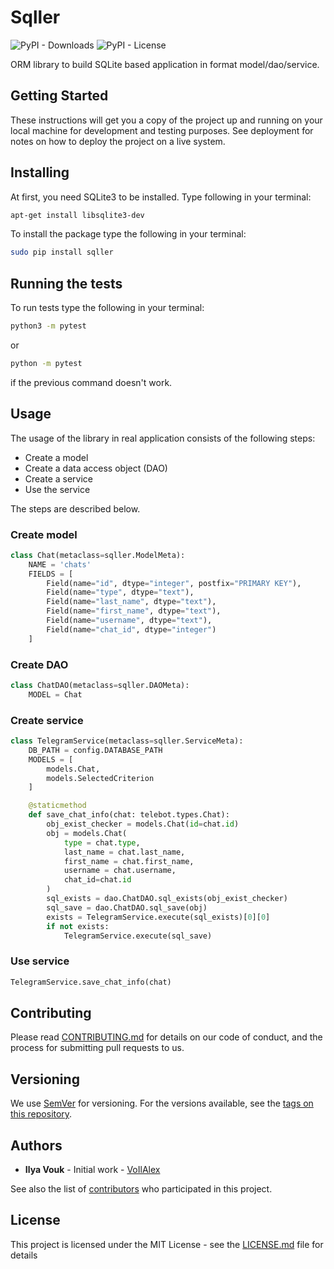 # Sqller

![PyPI - Downloads](https://img.shields.io/pypi/dm/sqller)
![PyPI - License](https://img.shields.io/pypi/l/cv2studio)

ORM library to build SQLite based application in format model/dao/service.

## Getting Started

These instructions will get you a copy of the project up and running on your local machine for development and testing purposes. See deployment for notes on how to deploy the project on a live system.

## Installing

At first, you need SQLite3 to be installed. Type following in your terminal:

```bash
apt-get install libsqlite3-dev
```

To install the package type the following in your terminal:

```bash
sudo pip install sqller
```

## Running the tests

To run tests type the following in your terminal:

```bash
python3 -m pytest
```

or

```bash
python -m pytest
```

if the previous command doesn't work.

## Usage

The usage of the library in real application consists of the following steps:

- Create a model
- Create a data access object (DAO)
- Create a service
- Use the service

The steps are described below.

### Create model

```python
class Chat(metaclass=sqller.ModelMeta):
    NAME = 'chats'
    FIELDS = [
        Field(name="id", dtype="integer", postfix="PRIMARY KEY"),
        Field(name="type", dtype="text"),
        Field(name="last_name", dtype="text"),
        Field(name="first_name", dtype="text"),
        Field(name="username", dtype="text"),
        Field(name="chat_id", dtype="integer")
    ]
```

### Create DAO

```python
class ChatDAO(metaclass=sqller.DAOMeta):
    MODEL = Chat
```

### Create service

```python
class TelegramService(metaclass=sqller.ServiceMeta):
    DB_PATH = config.DATABASE_PATH
    MODELS = [
        models.Chat,
        models.SelectedCriterion
    ]

    @staticmethod
    def save_chat_info(chat: telebot.types.Chat):
        obj_exist_checker = models.Chat(id=chat.id)
        obj = models.Chat(
            type = chat.type,
            last_name = chat.last_name,
            first_name = chat.first_name,
            username = chat.username,
            chat_id=chat.id
        )
        sql_exists = dao.ChatDAO.sql_exists(obj_exist_checker)
        sql_save = dao.ChatDAO.sql_save(obj)
        exists = TelegramService.execute(sql_exists)[0][0]
        if not exists:
            TelegramService.execute(sql_save)
```

### Use service

```python
TelegramService.save_chat_info(chat)
```

## Contributing

Please read [CONTRIBUTING.md](https://gist.github.com/PurpleBooth/b24679402957c63ec426) for details on our code of conduct, and the process for submitting pull requests to us.

## Versioning

We use [SemVer](http://semver.org/) for versioning. For the versions available, see the [tags on this repository](https://github.com/your/project/tags).

## Authors

- **Ilya Vouk** - Initial work - [VoIlAlex](https://github.com/VoIlAlex)

See also the list of [contributors](https://github.com/VoIlAlex/sqller/contributors) who participated in this project.

## License

This project is licensed under the MIT License - see the [LICENSE.md](LICENSE.md) file for details
